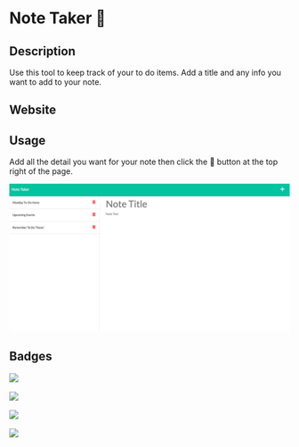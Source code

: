 # Note Taker  📝

## Description

Use this tool to keep track of your to do items. Add a title and any info you want to add to your note.

## Website



## Usage

Add all the detail you want for your note then click the 💾 button at the top right of the page. 

 ![photo](./Assets/Note%20Title%20Screenshot.png)


## Badges

![](https://img.shields.io/badge/Node.js-339933?style=for-the-badge&logo=nodedotjs&logoColor=white)

![](https://img.shields.io/badge/HTML5-E34F26?style=for-the-badge&logo=html5&logoColor=white)

![](https://img.shields.io/badge/JavaScript-323330?style=for-the-badge&logo=javascript&logoColor=F7DF1E)

![](https://img.shields.io/badge/json-5E5C5C?style=for-the-badge&logo=json&logoColor=white)
